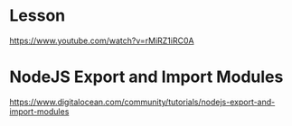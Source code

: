 # Lesson

https://www.youtube.com/watch?v=rMiRZ1iRC0A

# NodeJS Export and Import Modules

https://www.digitalocean.com/community/tutorials/nodejs-export-and-import-modules
